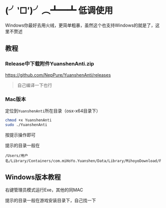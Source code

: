 # (╯‵□′)╯︵┻━┻ 低调使用

Windows你最好去用火绒，更简单粗暴，虽然这个也支持Windows的就是了，这里不赘述

## 教程

### Release中下载附件YuanshenAnti.zip

https://github.com/NepPure/YuanshenAnti/releases

> 自己编译一下也行

### Mac版本

定位到`YuanshenAnti`所在目录（osx-x64目录下）

```sh
chmod +x YuanshenAnti
sudo ./YuanshenAnti
```

按提示操作即可

提示的目录一般在

```log
/Users/用户名/Library/Containers/com.miHoYo.Yuanshen/Data/Library/MihoyoDownload/Persistent
```

## Windows版本教程

右键管理员模式运行Exe，其他的同MAC

提示的目录一般在游戏安装目录下，自己找一下
